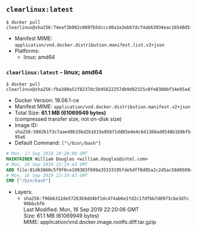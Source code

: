 ## `clearlinux:latest`

```console
$ docker pull clearlinux@sha256:74eaf3b082c0897b5dccc40a3a3ebb7dcf4ab63934eac16540d5ffcf8b3074ba
```

-	Manifest MIME: `application/vnd.docker.distribution.manifest.list.v2+json`
-	Platforms:
	-	linux; amd64

### `clearlinux:latest` - linux; amd64

```console
$ docker pull clearlinux@sha256:fba380a51f8237dc5b95622257db9d92325c0fe8380bf34e95a41f8ff09245d1
```

-	Docker Version: 18.06.1-ce
-	Manifest MIME: `application/vnd.docker.distribution.manifest.v2+json`
-	Total Size: **61.1 MB (61069949 bytes)**  
	(compressed transfer size, not on-disk size)
-	Image ID: `sha256:580261f3c7aae40b33bd2b1615e856f1dd85e4e4c641360ad0548b1b9bfb95a6`
-	Default Command: `["\/bin\/bash"]`

```dockerfile
# Mon, 17 Sep 2018 20:20:00 GMT
MAINTAINER William Douglas <william.douglas@intel.com>
# Mon, 16 Sep 2019 22:19:43 GMT
ADD file:81d63860c5f9f0ce199383f899a35333195fde5dff8d05a2c2d5ac58d0509abb in / 
# Mon, 16 Sep 2019 22:19:43 GMT
CMD ["/bin/bash"]
```

-	Layers:
	-	`sha256:f96b6312de57263b9dd4bf1dc474ab6e1fd2c17dfbb7d8973cbe3dfc90bbcbf6`  
		Last Modified: Mon, 16 Sep 2019 22:20:06 GMT  
		Size: 61.1 MB (61069949 bytes)  
		MIME: application/vnd.docker.image.rootfs.diff.tar.gzip

